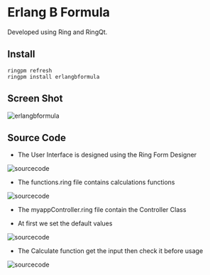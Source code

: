 # Erlang B Formula

Developed using Ring and RingQt.

## Install

	ringpm refresh
	ringpm install erlangbformula

## Screen Shot

![erlangbformula](https://raw.githubusercontent.com/ring-lang/ring/master/applications/erlangbformula/images/appscreenshot.png)

## Source Code

* The User Interface is designed using the Ring Form Designer

![sourcecode](https://raw.githubusercontent.com/ring-lang/ring/master/applications/erlangbformula/images/shot1.png)

* The functions.ring file contains calculations functions

![sourcecode](https://raw.githubusercontent.com/ring-lang/ring/master/applications/erlangbformula/images/shot2.png)

* The myappController.ring file contain the Controller Class

* At first we set the default values

![sourcecode](https://raw.githubusercontent.com/ring-lang/ring/master/applications/erlangbformula/images/shot3.png)

* The Calculate function get the input then check it before usage

![sourcecode](https://raw.githubusercontent.com/ring-lang/ring/master/applications/erlangbformula/images/shot4.png)
